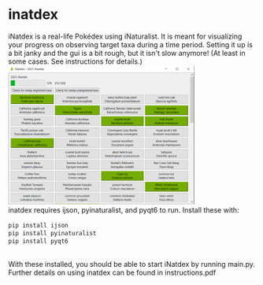 # inatdex
iNatdex is a real-life Pokédex using iNaturalist. It is meant for visualizing your progress on observing target taxa during a time period. Setting it up is a bit janky and the gui is a bit rough, but it isn't slow anymore! (At least in some cases. See instructions for details.)
<br>
<img src="assets/preview.PNG" alt="Example image of iNatdex" width="75%"/>
<br>
inatdex requires ijson, pyinaturalist, and pyqt6 to run. Install these with:
```
pip install ijson
pip install pyinaturalist
pip install pyqt6
```
<br>
With these installed, you should be able to start iNatdex by running main.py. Further details on using inatdex can be found in instructions.pdf
